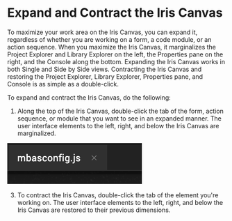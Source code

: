                          


Expand and Contract the Iris Canvas
=========================================

To maximize your work area on the Iris Canvas, you can expand it, regardless of whether you are working on a form, a code module, or an action sequence. When you maximize the Iris Canvas, it marginalizes the Project Explorer and Library Explorer on the left, the Properties pane on the right, and the Console along the bottom. Expanding the Iris Canvas works in both Single and Side by Side views. Contracting the Iris Canvas and restoring the Project Explorer, Library Explorer, Properties pane, and Console is as simple as a double-click.

To expand and contract the Iris Canvas, do the following:

1.  Along the top of the Iris Canvas, double-click the tab of the form, action sequence, or module that you want to see in an expanded manner. The user interface elements to the left, right, and below the Iris Canvas are marginalized.

![](Resources/Images/ExpandContractIrisCanvas.png)

3.  To contract the Iris Canvas, double-click the tab of the element you're working on. The user interface elements to the left, right, and below the Iris Canvas are restored to their previous dimensions.

